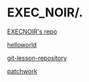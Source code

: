 # EXEC_NOIR/.
[EXECNOIR's repo](https://github.com/green-fox-academy/EXECNOIR)

[helloworld](https://github.com/EXECNOIR/hello_world)

[git-lesson-repository](https://github.com/EXECNOIR/git-lesson-repository)

[patchwork](https://github.com/EXECNOIR/patchwork)

